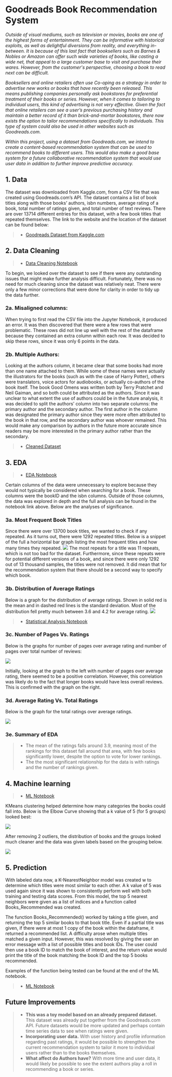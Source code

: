 # Goodreads Book Recommendation System
*Outside of visual mediums, such as television or movies, books are one of the highest forms of entertainment. They can be informative with historical exploits, as well as delightful diversions from reality, and everything in-between. It is because of this last fact that booksellers such as Barnes & Nobles or Amazon can offer such wide varieties of books, like casting a wide net, that appeal to a large customer base to visit and purchase their wares. However, from the customer's perspective, choosing a book to read next can be difficult.*

*Booksellers and online retailers often use Co-oping as a strategy in order to advertise new works or books that have recently been released. This means publishing companies personally ask bookstores for preferential treatment of their books or series. However, when it comes to tailoring to individual users, this kind of advertising is not very effective. Given the fact that online retailers can see a user’s previous purchasing history and maintain a better record of it than brick-and-mortar bookstores, there now exists the option to tailor recommendations specifically to individuals. This type of system could also be used in other websites such as Goodreads.com.*

*Within this project, using a dataset from Goodreads.com, we intend to create a content-based recommendation system that can be used to recommend books to different users. This would also make a good base system for a future collaborative recommendation system that would use user data in addition to further improve predictive accuracy.*

## 1. Data
The dataset was downloaded from Kaggle.com, from a CSV file that was created using Goodreads.com’s API. The dataset contains a list of book titles along with those books’ authors, isbn numbers, average rating of a book, total number of ratings given, and total number of text reviews. There are over 13714 different entries for this dataset, with a few book titles that repeated themselves. The link to the website and the location of the dataset can be found below:

>* [Goodreads Dataset from Kaggle.com](https://www.kaggle.com/jealousleopard/goodreadsbooks)

## 2. Data Cleaning
>* [Data Cleaning Notebook](https://github.com/R-Yamin/Book_Recommendation_System/blob/master/1.%20Data_Cleaning.ipynb)

To begin, we looked over the dataset to see if there were any outstanding issues that might make further analysis difficult. Fortunately, there was no need for much cleaning since the dataset was relatively neat. There were only a few minor corrections that were done for clarity in order to tidy up the data further.
### 2a. Misaligned columns:
When trying to first read the CSV file into the Jupyter Notebook, it produced an error. It was then discovered that there were a few rows that were problematic. These rows did not line up well with the rest of the dataframe because they contained an extra column within each row. It was decided to skip these rows, since it was only 6 points in the data.
### 2b. Multiple Authors:
Looking at the authors column, it became clear that some books had more than one name attached to them. While some of these names were actually the illustrators for the books (such as with the case of Harry Potter), others were translators, voice actors for audiobooks, or actually co-authors of the book itself. The book Good Omens was written both by Terry Pratchet and Neil Gaiman, and so both could be attributed as the authors.
Since it was unclear to what extent the use of authors could be in the future analysis, it was decided to split the authors’ column into two separate columns: the primary author and the secondary author. The first author in the column was designated the primary author since they were more often attributed to the book in that row, and the secondary author was whoever remained. This would make any comparison by authors in the future more accurate since readers may be more interested in the primary author rather than the secondary.

>* [Cleaned Dataset](https://github.com/R-Yamin/Book_Recommendation_System/tree/master/Clean_data)

## 3. EDA
>* [EDA Notebook](https://github.com/R-Yamin/Book_Recommendation_System/blob/master/2.%20EDA%20of%20Goodread%20Books.ipynb)

Certain columns of the data were unnecessary to explore because they would not typically be considered when searching for a book. These columns were the bookID and the isbn columns. Outside of those columns, the data was explored in depth and the full analysis can be found in the notebook link above. Below are the analyses of significance.

### 3a. Most Frequent Book Titles
Since there were over 13700 book titles, we wanted to check if any repeated. As it turns out, there were 1292 repeated titles. Below is a snippet of the full a horizontal bar graph listing the most frequent titles and how many times they repeated.
![](https://github.com/R-Yamin/Book_Recommendation_System/blob/master/Saved_images/book_title_frequency.png)
The most repeats for a title was 11 repeats, which is not too bad for the dataset. Furthermore, since these repeats were for potential different versions of a book, and since there were only 1292 out of 13 thousand samples, the titles were not removed. It did mean that for the recommendation system that there should be a second way to specify which book.

### 3b. Distribution of Average Ratings
Below is a graph for the distribution of average ratings. Shown in solid red is the mean and in dashed red lines is the standard deviation. Most of the distribution fell pretty much between 3.6 and 4.2 for average rating.
![](https://github.com/R-Yamin/Book_Recommendation_System/blob/master/Saved_images/Ratings_distribution.png)
>* [Statistical Analysis Notebook](https://github.com/R-Yamin/Book_Recommendation_System/blob/master/3.%20Statistical%20Analysis.ipynb)

### 3c. Number of Pages Vs. Ratings
Below is the graphs for number of pages over average rating and number of pages over total number of reviews:

![](https://github.com/R-Yamin/Book_Recommendation_System/blob/master/Saved_images/Ratings_pages_reviews.png)

Initially, looking at the graph to the left with number of pages over average rating, there seemed to be a positive correlation. However, this correlation was likely do to the fact that longer books would have less overall reviews. This is confirmed with the graph on the right.

### 3d. Average Rating Vs. Total Ratings
Below is the graph for the total ratings over average ratings.

![](https://github.com/R-Yamin/Book_Recommendation_System/blob/master/Saved_images/ratings_count.png)

### 3e. Summary of EDA
>* The mean of the ratings falls around 3.9, meaning most of the rankings for this dataset fall around that area, with few books significantly lower, despite the option to vote for lower rankings.
>* The the most significant relationship for the data is with ratings and the number of rankings given.

## 4. Machine learning
>* [ML Notebook](https://github.com/R-Yamin/Book_Recommendation_System/blob/master/4.%20Machine%20Learning%20and%20Predictive%20Modeling.ipynb)

KMeans clustering helped determine how many categories the books could fall into. Below is the Elbow Curve showing that a k value of 5 (for 5 groups) looked best:

![](https://github.com/R-Yamin/Book_Recommendation_System/blob/master/Saved_images/Elbow_curve.png)

After removing 2 outliers, the distribution of books and the groups looked much cleaner and the data was given labels based on the grouping below.

![](https://github.com/R-Yamin/Book_Recommendation_System/blob/master/Saved_images/Kmeans_clustering_final.png)

## 5. Prediction
With labeled data now, a K-NearestNeighbor model was created w to determine which titles were most similar to each other. A k value of 5 was used again since it was shown to consistently perform well with both training and testing data scores. From this model, the top 5 nearest neighbors were given as a list of indices and a function called Books_Recommended was created.

The function Books_Recommended() worked by taking a title given, and returning the top 5 similar books to that book title. Even if a partial title was given, if there were at most 1 copy of the book within the dataframe, it returned a recommended list. A difficulty arose when multiple titles matched a given input. However, this was resolved by giving the user an error message with a list of possible titles and book IDs. The user could then use a book ID to match the book of interest, and the return value would print the title of the book matching the book ID and the top 5 books recommended.

Examples of the function being tested can be found at the end of the ML notebook.
>* [ML Notebook](https://github.com/R-Yamin/Book_Recommendation_System/blob/master/4.%20Machine%20Learning%20and%20Predictive%20Modeling.ipynb)

## Future Improvements
>* __This was a toy model based on an already prepared dataset.__ This dataset was already put together from the Goodreads.com API. Future datasets would be more updated and perhaps contain time series data to see when ratings were given. 
>* __Incorporating user data.__ With user history and profile information regarding past ratings, it would be possible to strengthen the current recommendation system to tailor it more to individual users rather than to the books themselves.
>* __What affect do Authors have?__ With more time and user data, it would likely be possible to see the extent authors play a roll in recommending a book or series.
